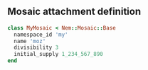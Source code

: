 ## Mosaic attachment definition

```ruby
class MyMosaic < Nem::Mosaic::Base
  namespace_id 'my'
  name 'moz'
  divisibility 3
  initial_supply 1_234_567_890
end
```
